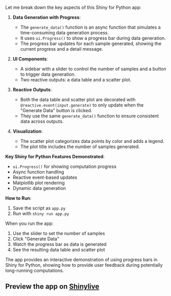 Let me break down the key aspects of this Shiny for Python app:

1. **Data Generation with Progress**:
   - The `generate_data()` function is an async function that simulates a time-consuming data generation process.
   - It uses `ui.Progress()` to show a progress bar during data generation.
   - The progress bar updates for each sample generated, showing the current progress and a detail message.

2. **UI Components**:
   - A sidebar with a slider to control the number of samples and a button to trigger data generation.
   - Two reactive outputs: a data table and a scatter plot.

3. **Reactive Outputs**:
   - Both the data table and scatter plot are decorated with `@reactive.event(input.generate)` to only update when the "Generate Data" button is clicked.
   - They use the same `generate_data()` function to ensure consistent data across outputs.

4. **Visualization**:
   - The scatter plot categorizes data points by color and adds a legend.
   - The plot title includes the number of samples generated.

**Key Shiny for Python Features Demonstrated**:
- `ui.Progress()` for showing computation progress
- Async function handling
- Reactive event-based updates
- Matplotlib plot rendering
- Dynamic data generation

**How to Run**:
1. Save the script as `app.py`
2. Run with `shiny run app.py`

When you run the app:
1. Use the slider to set the number of samples
2. Click "Generate Data"
3. Watch the progress bar as data is generated
4. See the resulting data table and scatter plot

The app provides an interactive demonstration of using progress bars in Shiny for Python, showing how to provide user feedback during potentially long-running computations.
## Preview the app on [Shinylive](https://shinylive.io/py/app/#h=0&code=NobwRAdghgtgpmAXAAjFADugdOgnmAGlQGMB7CAFzkqVQEsZ1SAnC5KAZ1wmLtIB0IDJq2TMoEACakYg4SzYQAro1zsOyCOjmMFydBMmd1+yTpFsYUCugA2pCrboAjHLjsOTdioMEAzZhlkDgALOgg1eVFmOChiCjoANzh-QJhgsIisOAAPdBiODSi2cPQlCiIlOiIYqThmXwgAYmQAZQYlW2s4dmQE+ABaMggOFXCAc2QjCihkcep66z4Idil9QOI4Qom+zgBrQU5uYim4PzmF8SoAfWmoAAoIa45YOy2ASkRBZB-kfjB-v92jBOt1ehx7AB3KbWWbzCCLBLkdakTaFZCQugUEK9fKkcYFDTOKDMLCAgEAla-O7IAC8yBA31+zIA5DkWShgABdAhM5k-Fm4DnIbm8qn85As4jdcYsIWcrl85AAXyVSsx2OQVSwAAVAgSthx7jBwrSAIxEKw5WlPF6MWwfLxfcX87AcOAUY2GqDzWn-ADilyWEEmd3+REkHqgdFsfrAABUwhorGoZnserNIWEHVhc-93krmYXfn4WMg6OWVuIQ3B7hbNM9Xg6NABqZBmz7FiUtYGgqjBGQ9MiMcpLZH9FIuiU-KCQ6NsI48PhYCFwODoe4ABiwHa7-L3zJagYRVx61ek6TDU+nOWuiSgtjpYkMMiwSiEpeYMC3RDNm4L14Srgd4Pk+t73o+ABUyAAEzIG256vuMUBKIUP7tgB078tKVCyswaj0ohMBYMQISkHQmz3MALIAIIskQLIAEL0ZKADCLJcphWG-Ae1KwtR7JclgGDoNQkj3OBD5cdxMIzNRQpCSJYn3MBEHSdxdzUThcB4QpwmYMp2m6epWG8T8LQAKroNMPR4gahRmfoK4evc1TIPAhQ+nAcbHoiOxhoQpwzDGtJ+P8eqooaOx2m8DJ0KqYDqUqMQUEozArNZWAACKwgAYuI8D3HcAGCJZACSbQeko2jKHQOBedcpDoBQRoJI43nhfqhLIIxJLIFlcAwAIiWND2dCRsSzAYliOKlOUyDDBQgS2Bwggaji2ocONcCTfcnYutqc0UM8TiRsw9z-LaTZbOGfxgAAciozj1MgpDnK012rYFf5EDBm6bkQACs-5KodWjlNccRIk8zjlBQ5AXWA8KIikgUBkG-Y5TM+ajcgACy0YZRIcCPp+Ux0BwdhQLgOwFJ0LVrTNWp1V0uCkBDZC2CoIx7c6zIAAK1GdWB3NcASwJOAsxFDSRwNkySUK54MUFgyOnupi4nJG5yizMzgOrze5HhjPQ0utKL2USJJ7pI5z0rO84XCe3S3LCStlCrV32lse0mb8KVpSstuNFLYn1Dg9g+C6guxPEsvy9QnpHarJsa1wPCnOcHA4VQzDXB4nr7VhxvO-2ZtM3Z3WTTbdvsHOWJOyjrszO75RYF7bxGu8fs-Hu3hYH4dDjGltaD+MW0AF7efcAAcRAAGzd3uZNGXKlZTH4WkynKHFvkIACOSi1kXMnBEozjumw9K28AN9Stv+EcXS9Kr-hiqAa6tgq9n1i5-cowXw9AJDiRAAGX3kiA5AXRnqxlfrgIgD50AhCgLSbcAB2HufwP79zagbMKYBWg5xejqSOyBHi0hAMnDuzY9rKgLCNbBX8sA5GgSTRGAANZAEEj5fUwf3XArDbCIwAJpcIfDwnGjCVYOnhOJTBe4A7pX0Ew8YxA-B7TAMqIg4BoDwFoGAGIh86AxHgJQDgWAKA5AoIFMAi1E76MEFYGwkcnDOEEMoVQggDBSE4CHU+miuRAA)
